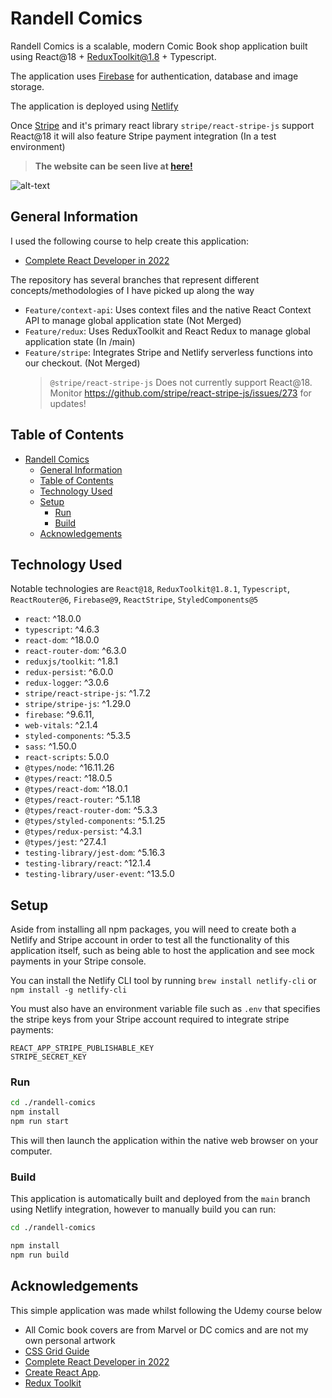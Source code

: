 # Randell Comics

Randell Comics is a scalable, modern Comic Book shop application built using React@18 + ReduxToolkit@1.8 + Typescript.

The application uses [Firebase](https://firebase.google.com/) for authentication, database and image storage.

The application is deployed using [Netlify](https://www.netlify.com/)

Once [Stripe](https://stripe.com/au) and it's primary react library `stripe/react-stripe-js` support React@18 it will also feature Stripe payment integration (In a test environment)

> <b>The website can be seen live at [here!](https://unrivaled-naiad-04eaf8.netlify.app/)</b>

![alt-text](https://github.com/prandell/randell-comics/blob/main/screenshots/screen-shot.png)

## General Information

I used the following course to help create this application:

- [Complete React Developer in 2022](https://deloittedevelopment.udemy.com/course/complete-react-developer-zero-to-mastery/)

The repository has several branches that represent different concepts/methodologies of I have picked up along the way

- `Feature/context-api`: Uses context files and the native React Context API to manage global application state (Not Merged)
- `Feature/redux`: Uses ReduxToolkit and React Redux to manage global application state (In /main)
- `Feature/stripe`: Integrates Stripe and Netlify serverless functions into our checkout. (Not Merged)
  > `@stripe/react-stripe-js` Does not currently support React@18. Monitor https://github.com/stripe/react-stripe-js/issues/273 for updates!

## Table of Contents

- [Randell Comics](#Randell-Comics)
  - [General Information](#general-information)
  - [Table of Contents](#table-of-contents)
  - [Technology Used](#technology-used)
  - [Setup](#setup)
    - [Run](#run)
    - [Build](#build)
  - [Acknowledgements](#acknowledgements)

## Technology Used

Notable technologies are `React@18`, `ReduxToolkit@1.8.1`, `Typescript`, `ReactRouter@6`, `Firebase@9`, `ReactStripe`, `StyledComponents@5`

- `react`: ^18.0.0
- `typescript`: ^4.6.3
- `react-dom`: ^18.0.0
- `react-router-dom`: ^6.3.0
- `reduxjs/toolkit`: ^1.8.1
- `redux-persist`: ^6.0.0
- `redux-logger`: ^3.0.6
- `stripe/react-stripe-js`: ^1.7.2
- `stripe/stripe-js`: ^1.29.0
- `firebase`: ^9.6.11,
- `web-vitals`: ^2.1.4
- `styled-components`: ^5.3.5
- `sass`: ^1.50.0
- `react-scripts`: 5.0.0
- `@types/node`: ^16.11.26
- `@types/react`: ^18.0.5
- `@types/react-dom`: ^18.0.1
- `@types/react-router`: ^5.1.18
- `@types/react-router-dom`: ^5.3.3
- `@types/styled-components`: ^5.1.25
- `@types/redux-persist`: ^4.3.1
- `@types/jest`: ^27.4.1
- `testing-library/jest-dom`: ^5.16.3
- `testing-library/react`: ^12.1.4
- `testing-library/user-event`: ^13.5.0

## Setup

Aside from installing all npm packages, you will need to create both a Netlify and Stripe account in order to test all the functionality of this application itself, such as being able to host the application and see mock payments in your Stripe console.

You can install the Netlify CLI tool by running `brew install netlify-cli` or `npm install -g netlify-cli`

You must also have an environment variable file such as `.env` that specifies the stripe keys from your Stripe account required to integrate stripe payments:

```
REACT_APP_STRIPE_PUBLISHABLE_KEY
STRIPE_SECRET_KEY
```

### Run

```bash
cd ./randell-comics
npm install
npm run start
```

This will then launch the application within the native web browser on your computer.

### Build

This application is automatically built and deployed from the `main` branch using Netlify integration, however to manually build you can run:

```bash
cd ./randell-comics

npm install
npm run build
```

## Acknowledgements

This simple application was made whilst following the Udemy course below

- All Comic book covers are from Marvel or DC comics and are not my own personal artwork
- [CSS Grid Guide](https://css-tricks.com/snippets/css/complete-guide-grid/)
- [Complete React Developer in 2022](https://deloittedevelopment.udemy.com/course/complete-react-developer-zero-to-mastery/)
- [Create React App](https://github.com/facebook/create-react-app).
- [Redux Toolkit](https://redux-toolkit.js.org/)
